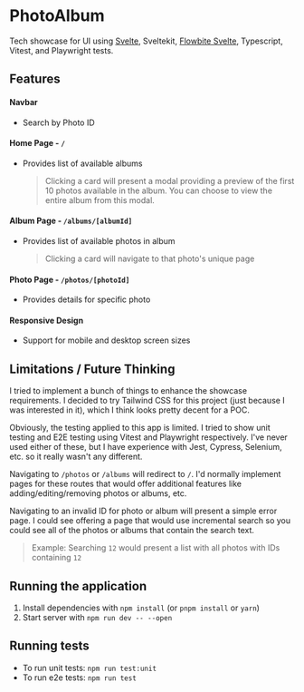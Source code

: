 # PhotoAlbum

Tech showcase for UI using [Svelte](https://svelte.dev), Sveltekit, [Flowbite Svelte](https://flowbite-svelte.com/), Typescript, Vitest, and Playwright tests.

## Features

#### Navbar

- Search by Photo ID

#### Home Page - `/`

- Provides list of available albums
  > Clicking a card will present a modal providing a preview of the first 10 photos available in the album. You can choose to view the entire album from this modal.

#### Album Page - `/albums/[albumId]`

- Provides list of available photos in album
  > Clicking a card will navigate to that photo's unique page

#### Photo Page - `/photos/[photoId]`

- Provides details for specific photo

#### Responsive Design

- Support for mobile and desktop screen sizes

## Limitations / Future Thinking

I tried to implement a bunch of things to enhance the showcase requirements. I decided to try Tailwind CSS for this project (just because I was interested in it), which I think looks pretty decent for a POC.

Obviously, the testing applied to this app is limited. I tried to show unit testing and E2E testing using Vitest and Playwright respectively. I've never used either of these, but I have experience with Jest, Cypress, Selenium, etc. so it really wasn't any different.

Navigating to `/photos` or `/albums` will redirect to `/`. I'd normally implement pages for these routes that would offer additional features like adding/editing/removing photos or albums, etc.

Navigating to an invalid ID for photo or album will present a simple error page. I could see offering a page that would use incremental search so you could see all of the photos or albums that contain the search text.

> Example: Searching `12` would present a list with all photos with IDs containing `12`

## Running the application

1. Install dependencies with `npm install` (or `pnpm install` or `yarn`)
2. Start server with `npm run dev -- --open`

## Running tests

- To run unit tests: `npm run test:unit`
- To run e2e tests: `npm run test`
